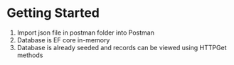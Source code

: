 # Getting Started
1.	Import json file in postman folder into Postman
2.	Database is EF core in-memory
3.  Database is already seeded and records can be viewed using HTTPGet methods
